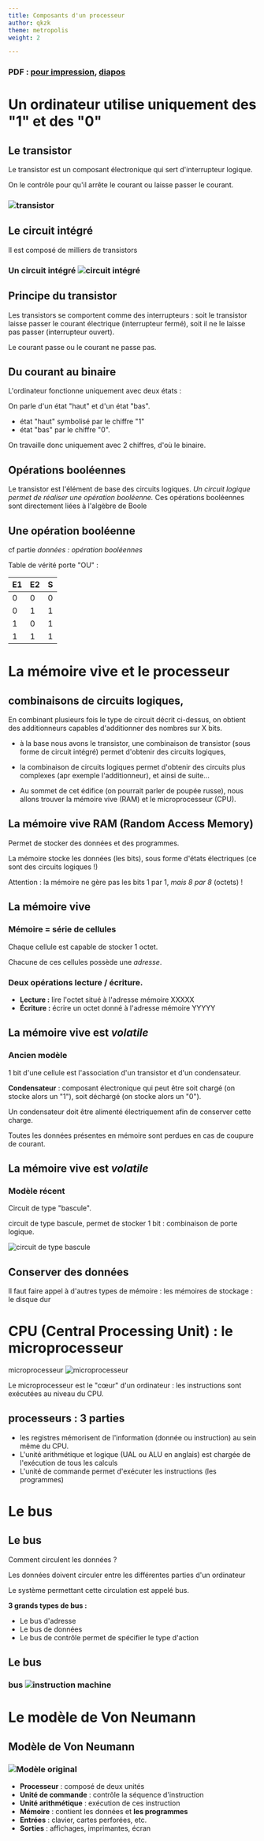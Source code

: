 ```yaml
---
title: Composants d'un processeur
author: qkzk
theme: metropolis
weight: 2

---
```


### PDF : [pour impression](./2_composants-Article.pdf), [diapos](./2_composants-Beamer.pdf)


# Un ordinateur utilise uniquement des "1" et des "0"

## Le transistor

Le transistor est un composant électronique qui sert d'interrupteur logique.

On le contrôle pour qu'il arrête le courant ou laisse passer le courant.

### ![transistor](../img/transistor.png)

## Le circuit intégré

Il est composé de milliers de transistors

### Un circuit intégré ![circuit intégré](../img/ci.jpg)

## Principe du transistor

Les transistors se comportent comme des interrupteurs : soit
le transistor laisse passer le courant électrique (interrupteur fermé),
soit il ne le laisse pas passer (interrupteur ouvert).

Le courant passe ou le courant ne passe pas.

## Du courant au binaire

L'ordinateur fonctionne uniquement avec deux états :

On parle d'un état "haut" et d'un état "bas".

* état "haut" symbolisé par le chiffre "1"
* état "bas" par le chiffre "0".

On travaille donc uniquement avec 2 chiffres, d'où le binaire.

## Opérations booléennes

Le transistor est l'élément de base des circuits logiques.
_Un circuit logique permet de réaliser une opération booléenne._ Ces opérations
booléennes sont directement liées à l'algèbre de Boole

## Une opération booléenne

cf partie _données : opération booléennes_

Table de vérité porte "OU" :

| E1  | E2  | S   |
|---- |---- |---  |
| 0   | 0   | 0   |
| 0   | 1   | 1   |
| 1   | 0   | 1   |
| 1   | 1   | 1   |



# La mémoire vive et le processeur

## combinaisons de circuits logiques,

En combinant plusieurs fois le type de circuit décrit ci-dessus, on
obtient des additionneurs capables d'additionner des nombres sur X
bits.

* à la base nous avons
le transistor, une combinaison de transistor (sous forme de circuit
intégré) permet d'obtenir des circuits logiques,

* la combinaison de
circuits logiques permet d'obtenir des circuits plus complexes (apr exemple
l'additionneur), et ainsi de suite...

* Au sommet de cet édifice (on pourrait parler de poupée russe), nous
allons trouver la mémoire vive (RAM) et le microprocesseur (CPU).

## La mémoire vive RAM (Random Access Memory)

Permet de stocker des données et des programmes.

La mémoire stocke les données (les bits), sous forme
d'états électriques (ce sont des circuits logiques !)

Attention : la mémoire ne gère pas les bits 1 par 1, _mais 8 par 8_ (octets) !

## La mémoire vive

### Mémoire = série de cellules

Chaque cellule est capable de stocker 1 octet.

Chacune de ces cellules possède une _adresse_.

### Deux opérations **lecture / écriture**.

* **Lecture :** lire l'octet situé à l'adresse mémoire XXXXX
* **Écriture :** écrire un octet donné à l'adresse mémoire YYYYY

## La mémoire vive est _volatile_

### Ancien modèle

1 bit d'une cellule est l'association d'un transistor et d'un condensateur.

**Condensateur** : composant électronique qui peut être soit chargé (on stocke alors
un "1"), soit déchargé (on stocke alors un "0").

Un condensateur doit être alimenté électriquement afin de conserver cette
charge.

Toutes les données présentes en mémoire sont perdues en cas de coupure de
courant.

## La mémoire vive est _volatile_

### Modèle récent

Circuit de type "bascule".

circuit de type bascule, permet de stocker 1 bit : combinaison de porte logique.

![circuit de type bascule](../img/bascule.png)



## Conserver des données

Il faut faire appel à d'autres types de mémoire : les mémoires de
stockage : le disque dur

# CPU (Central Processing Unit) : le microprocesseur

microprocesseur ![microprocesseur](../img/cpu.jpg)



Le microprocesseur est le "cœur" d'un ordinateur : les instructions
sont exécutées au niveau du CPU.

## processeurs : 3 parties

-   les registres mémorisent de l'information (donnée ou
    instruction) au sein même du CPU.
-   L'unité arithmétique et logique (UAL ou ALU en anglais) est chargée
    de l'exécution de tous les calculs
-   L'unité de commande permet d'exécuter les instructions (les programmes)

# Le bus

## Le bus

Comment circulent les données ?

Les données doivent circuler entre les différentes parties d'un ordinateur

Le système permettant cette circulation est appelé bus.

**3 grands types de bus :**

-   Le bus d'adresse
-   Le bus de données
-   Le bus de contrôle permet de spécifier le type d'action

## Le bus

### bus ![instruction machine](../img/nsi_prem_bus.png)

# Le modèle de Von Neumann

## Modèle de Von Neumann

### ![Modèle original](../img/modele-originel2.gif)

* **Processeur** : composé de deux unités
* **Unité de commande** : contrôle la séquence d'instruction
* **Unité arithmétique** : exécution de ces instruction
* **Mémoire** : contient les données et **les programmes**
* **Entrées** : clavier, cartes perforées, etc.
* **Sorties** : affichages, imprimantes, écran
